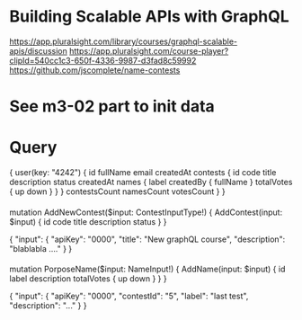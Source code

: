 # Building Scalable APIs with GraphQL
https://app.pluralsight.com/library/courses/graphql-scalable-apis/discussion
https://app.pluralsight.com/course-player?clipId=540cc1c3-650f-4336-9987-d3fad8c59992
https://github.com/jscomplete/name-contests

# See m3-02 part to init data

####
# Query
{
  user(key: "4242") {
    id
    fullName
    email
    createdAt
    contests {
      id
      code
      title
      description
      status
      createdAt
      names {
        label
        createdBy {
          fullName
        }
        totalVotes {
          up
          down
        }
      }
    }
    contestsCount
    namesCount
    votesCount
  }
}
####
mutation AddNewContest($input: ContestInputType!) {
  AddContest(input: $input) {
    id
    code
    title
    description
    status
  }
}


{
  "input": 
  {
    "apiKey": "0000",
    "title": "New graphQL course",
    "description": "blablabla ...."
  }
}
####
mutation PorposeName($input: NameInput!) {
  AddName(input: $input) {
    id
    label
    description
    totalVotes {
      up
      down
    }
  }
}

{
  "input": {
    "apiKey": "0000",
    "contestId": "5",
    "label": "last test",
    "description": "..."
  }
}